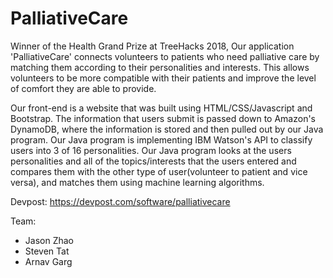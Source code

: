 # PalliativeCare
Winner of the Health Grand Prize at TreeHacks 2018, Our application 'PalliativeCare' 
connects volunteers to patients who need palliative care by matching them according 
to their personalities and interests. This allows volunteers to be more compatible with 
their patients and improve the level of comfort they are able to provide. 

Our front-end is a website that was built using HTML/CSS/Javascript and Bootstrap. 
The information that users submit is passed down to Amazon's DynamoDB, where the 
information is stored and then pulled out by our Java program. Our Java program is 
implementing IBM Watson's API to classify users into 3 of 16 personalities. Our 
Java program looks at the users personalities and all of the topics/interests that 
the users entered and compares them with the other type of user(volunteer to patient 
and vice versa), and matches them using machine learning algorithms.

Devpost: https://devpost.com/software/palliativecare 

Team:
- Jason Zhao
- Steven Tat
- Arnav Garg
